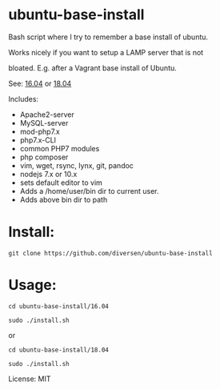 # ubuntu-base-install

Bash script where I try to remember a base install of ubuntu.

Works nicely if you want to setup a LAMP server that is not 

bloated. E.g. after a Vagrant base install of Ubuntu.  

See: [16.04](16.04) or [18.04](18.04)

Includes: 

* Apache2-server
* MySQL-server
* mod-php7.x 
* php7.x-CLI
* common PHP7 modules
* php composer
* vim, wget, rsync, lynx, git, pandoc
* nodejs 7.x or 10.x
* sets default editor to vim
* Adds a /home/user/bin dir to current user.
* Adds above bin dir to path

# Install: 

    git clone https://github.com/diversen/ubuntu-base-install

# Usage: 

    cd ubuntu-base-install/16.04

    sudo ./install.sh

or 

	cd ubuntu-base-install/18.04

    sudo ./install.sh

License: MIT